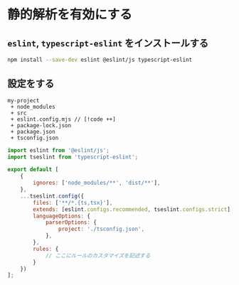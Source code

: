 # 静的解析を有効にする

## `eslint`, `typescript-eslint` をインストールする

```bash :no-line-numbers
npm install --save-dev eslint @eslint/js typescript-eslint
```

## 設定をする

```text :no-line-numbers
my-project
 + node_modules
 + src
 + eslint.config.mjs // [!code ++]
 + package-lock.json
 + package.json
 + tsconfig.json
```

```javascript title="eslint.config.js"
import eslint from '@eslint/js';
import tseslint from 'typescript-eslint';

export default [
    {
        ignores: ['node_modules/**', 'dist/**'],
    },
    ...tseslint.config({
        files: ['**/*.{ts,tsx}'],
        extends: [eslint.configs.recommended, tseslint.configs.strict],
        languageOptions: {
            parserOptions: {
                project: './tsconfig.json',
            },
        },
        rules: {
            // ここにルールのカスタマイズを記述する
        }
    })
];
```
